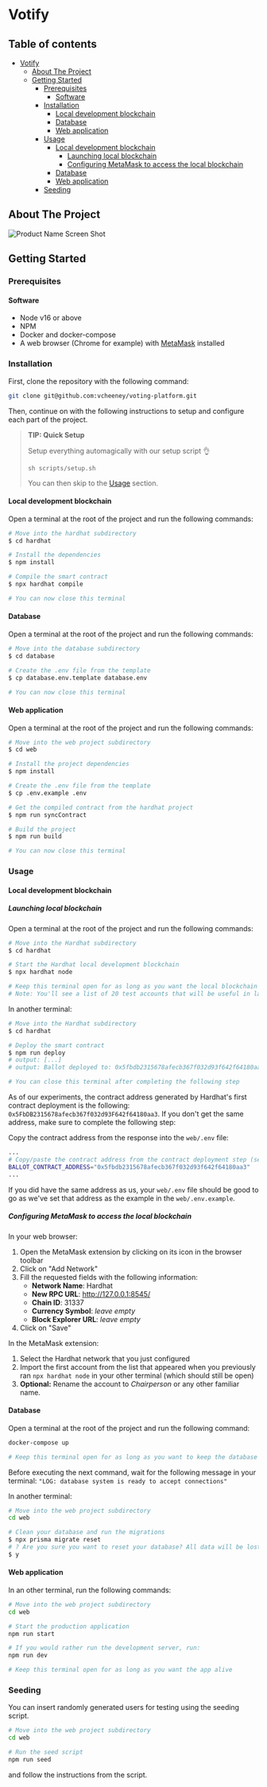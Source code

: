 # Votify

## Table of contents <!-- omit in toc -->

- [Votify](#votify)
  - [About The Project](#about-the-project)
  - [Getting Started](#getting-started)
    - [Prerequisites](#prerequisites)
      - [Software](#software)
    - [Installation](#installation)
      - [Local development blockchain](#local-development-blockchain)
      - [Database](#database)
      - [Web application](#web-application)
    - [Usage](#usage)
      - [Local development blockchain](#local-development-blockchain-1)
        - [Launching local blockchain](#launching-local-blockchain)
        - [Configuring MetaMask to access the local blockchain](#configuring-metamask-to-access-the-local-blockchain)
      - [Database](#database-1)
      - [Web application](#web-application-1)
    - [Seeding](#seeding)

<!-- ABOUT THE PROJECT -->

## About The Project

![Product Name Screen Shot](misc/screenshot.png)

<!-- GETTING STARTED -->

## Getting Started

### Prerequisites

#### Software

- Node v16 or above
- NPM
- Docker and docker-compose
- A web browser (Chrome for example) with [MetaMask](https://metamask.io/) installed

### Installation

First, clone the repository with the following command:

```sh
git clone git@github.com:vcheeney/voting-platform.git
```

Then, continue on with the following instructions to setup and configure each part of the project.

> **TIP: Quick Setup**
>
> Setup everything automagically with our setup script 👌
>
> ```
> sh scripts/setup.sh
> ```
>
> You can then skip to the [Usage](#usage) section.

#### Local development blockchain

Open a terminal at the root of the project and run the following commands:

```sh
# Move into the hardhat subdirectory
$ cd hardhat

# Install the dependencies
$ npm install

# Compile the smart contract
$ npx hardhat compile

# You can now close this terminal
```

#### Database

Open a terminal at the root of the project and run the following commands:

```sh
# Move into the database subdirectory
$ cd database

# Create the .env file from the template
$ cp database.env.template database.env

# You can now close this terminal
```

#### Web application

Open a terminal at the root of the project and run the following commands:

```sh
# Move into the web project subdirectory
$ cd web

# Install the project dependencies
$ npm install

# Create the .env file from the template
$ cp .env.example .env

# Get the compiled contract from the hardhat project
$ npm run syncContract

# Build the project
$ npm run build

# You can now close this terminal
```

<!-- USAGE EXAMPLES -->

### Usage

#### Local development blockchain

##### Launching local blockchain

Open a terminal at the root of the project and run the following commands:

```sh
# Move into the Hardhat subdirectory
$ cd hardhat

# Start the Hardhat local development blockchain
$ npx hardhat node

# Keep this terminal open for as long as you want the local blockchain alive
# Note: You'll see a list of 20 test accounts that will be useful in later steps...
```

In another terminal:

```sh
# Move into the Hardhat subdirectory
$ cd hardhat

# Deploy the smart contract
$ npm run deploy
# output: [...]
# output: Ballot deployed to: 0x5fbdb2315678afecb367f032d93f642f64180aa3

# You can close this terminal after completing the following step
```

As of our experiments, the contract address generated by Hardhat's first contract deployment is the following: `0x5FbDB2315678afecb367f032d93F642f64180aa3`. If you don't get the same address, make sure to complete the following step:

Copy the contract address from the response into the `web/.env` file:

```sh
...
# Copy/paste the contract address from the contract deployment step (see README)
BALLOT_CONTRACT_ADDRESS="0x5fbdb2315678afecb367f032d93f642f64180aa3"
...
```

If you did have the same address as us, your `web/.env` file should be good to go as we've set that address as the example in the `web/.env.example`.

##### Configuring MetaMask to access the local blockchain

In your web browser:

1. Open the MetaMask extension by clicking on its icon in the browser toolbar
2. Click on "Add Network"
3. Fill the requested fields with the following information:
   - **Network Name**: Hardhat
   - **New RPC URL**: http://127.0.0.1:8545/
   - **Chain ID**: 31337
   - **Currency Symbol**: _leave empty_
   - **Block Explorer URL**: _leave empty_
4. Click on "Save"

In the MetaMask extension:

1. Select the Hardhat network that you just configured
2. Import the first account from the list that appeared when you previously ran `npx hardhat node` in your other terminal (which should still be open)
3. **Optional:** Rename the account to _Chairperson_ or any other familiar name.

#### Database

Open a terminal at the root of the project and run the following command:

```sh
docker-compose up

# Keep this terminal open for as long as you want to keep the database alive
```

Before executing the next command, wait for the following message in your terminal:
`"LOG: database system is ready to accept connections"`

In another terminal:

```sh
# Move into the web project subdirectory
cd web

# Clean your database and run the migrations
$ npx prisma migrate reset
# ? Are you sure you want to reset your database? All data will be lost. » (y/N)
$ y

```

#### Web application

In an other terminal, run the following commands:

```sh
# Move into the web project subdirectory
cd web

# Start the production application
npm run start

# If you would rather run the development server, run:
npm run dev

# Keep this terminal open for as long as you want the app alive
```

### Seeding

You can insert randomly generated users for testing using the seeding script.

```bash
# Move into the web project subdirectory
cd web

# Run the seed script
npm run seed
```

and follow the instructions from the script.
